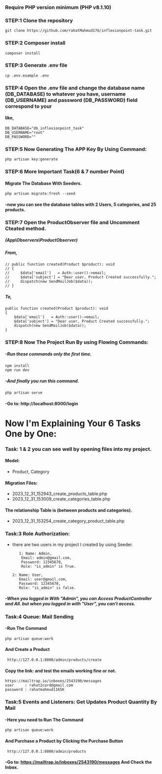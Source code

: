 

### Require PHP version minimum  (PHP v8.1.10) 


### STEP:1 Clone the repository
    git clone https://github.com/rahatMahmud176/inflexionpoint-task.git

### STEP:2 Composer install
    composer install
    
### STEP:3 Generate .env file 
    cp .env.example .env
    
### STEP:4 Open the .env file and change the database name (DB_DATABASE) to whatever you have, username (DB_USERNAME) and password (DB_PASSWORD) field correspond to your
#### like,
    DB_DATABASE="db_inflexionpoint_task"
    DB_USERNAME="root"
    DB_PASSWORD=""

### STEP:5 Now Generating The APP Key By Using Command:   
    php artisan key:generate

### STEP:6 More Important Task(6 & 7 number Point) 
#### Migrate The Database With Seeders.
    php artisan migrate:fresh --seed
#### -now you can see the database tables with 2 Users, 5 categories, and 25 products.


### STEP:7 Open the ProductObserver file and Uncomment Cteated method.
##### (App\Observers\ProductObserver)

##### From, 
    // public function created(Product $product): void
    // { 
    //     $data['email']   = Auth::user()->email;
    //     $data['subject'] = "Dear user, Product Created successfully."; 
    //     dispatch(new SendMailJob($data));
    // }
##### To,
    public function created(Product $product): void
    {  
        $data['email']   = Auth::user()->email;
        $data['subject'] = "Dear user, Product Created successfully."; 
        dispatch(new SendMailJob($data));
    }

### STEP:8 Now The Project Run By using Flowing Commands:
##### -Run these commands only the first time. 
    npm install
    npm run dev
##### -And finally you run this command.
    php artisan serve
    
#### -Go to: http://localhost:8000/login

# Now I'm Explaining Your 6 Tasks One by One:

### Task: 1 & 2 you can see well by opening files into my project.
#### Model: 
- Product, Category
#### Migration Files:
- 2023_12_31_152943_create_products_table.php
- 2023_12_31_153009_create_categories_table.php
#### The relationship Table is (between products and categories).
- 2023_12_31_153254_create_category_product_table.php

### Task:3 Role Authorization:
- there are two users in my project I created by using Seeder.

         1: Name: Admin,
          Email: admin@gmail.com,
          Password: 12345678,
          Role: "is_admin" is True.
  
      2: Name: User,
         Email: user@gmail.com,
         Password: 12345678,
         Role: "is_admin" is false.
  
##### -When you logged in With "Admin", you can Access ProductController and All. but when you logged in with "User", you can't access. 
    
### Task:4 Queue: Mail Sending 
#### -Run The Command
    php artisan queue:work
#### And Create a Product
     http://127.0.0.1:8000/admin/products/create

#### Copy the link: and test the emails working fine or not.
    https://mailtrap.io/inboxes/2543190/messages
    user     : rahat2card@gmail.com
    password : rahatmahmud1165K

### Task:5 Events and Listeners: Get Updates Product Quantity By Mail
#### -Here you need to Run The Command
    php artisan queue:work
#### And Purchase a Product by Clicking the Purchase Button
     http://127.0.0.1:8000/admin/products
#### -Go to: https://mailtrap.io/inboxes/2543190/messages And Check the Inbox.
